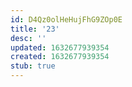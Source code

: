 ```yaml
---
id: D4Qz0olHeHujFhG9ZOp0E
title: '23'
desc: ''
updated: 1632677939354
created: 1632677939354
stub: true
---
```


